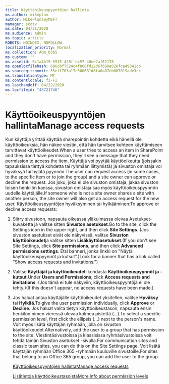 ```yaml
---
title: Käyttöoikeuspyyntöjen hallinta
ms.author: mikeplum
author: MikePlumleyMSFT
manager: scotv
ms.date: 04/21/2020
ms.audience: Admin
ms.topic: article
ROBOTS: NOINDEX, NOFOLLOW
localization_priority: Normal
ms.collection: Adm_O365
ms.custom: ''
ms.assetid: 6c1a4b19-5915-428f-bc57-40ee2af62178
ms.openlocfilehash: 696cbf7524c4f866fd12d67699e828fce49341cb
ms.sourcegitcommit: 55eff703a17e500681d8fa6a87eb067019ade3cc
ms.translationtype: MT
ms.contentlocale: fi-FI
ms.lasthandoff: 04/22/2020
ms.locfileid: "43721746"
---
```

# <a name="manage-access-requests"></a><span data-ttu-id="fd3f5-102">Käyttöoikeuspyyntöjen hallinta</span><span class="sxs-lookup"><span data-stu-id="fd3f5-102">Manage access requests</span></span>

<span data-ttu-id="fd3f5-103">Kun käyttäjä yrittää käyttää sharepointin kohdetta eikä hänellä ole käyttöoikeuksia, hän näkee viestin, että hän tarvitsee kohteen käyttämiseen tarvittavat käyttöoikeudet.</span><span class="sxs-lookup"><span data-stu-id="fd3f5-103">When a user tries to access an item in SharePoint and they don't have permission, they'll see a message that they need permission to access the item.</span></span> <span data-ttu-id="fd3f5-104">Käyttäjä voi pyytää käyttöoikeutta (joissakin tapauksissa tiettyä kohdetta tai ryhmään liittymistä) ja sivuston omistaja voi hyväksyä tai hylätä pyynnön.</span><span class="sxs-lookup"><span data-stu-id="fd3f5-104">The user can request access (in some cases, to the specific item or to join the group) and a site owner can approve or decline the request.</span></span> <span data-ttu-id="fd3f5-105">Jos joku, joka ei ole sivuston omistaja, jakaa sivuston toisen henkilön kanssa, sivuston omistaja saa myös käyttöoikeuspyynnön uudelle käyttäjälle.</span><span class="sxs-lookup"><span data-stu-id="fd3f5-105">If someone who is not a site owner shares a site with another person, the site owner will also get an access request for the new user.</span></span> <span data-ttu-id="fd3f5-106">Käyttöoikeuspyyntöjen hyväksyminen tai hylkääminen:</span><span class="sxs-lookup"><span data-stu-id="fd3f5-106">To approve or decline access requests:</span></span>
  
1. <span data-ttu-id="fd3f5-107">Siirry sivustoon, napsauta oikeassa yläkulmassa olevaa Asetukset-kuvaketta ja valitse sitten **Sivuston asetukset**.</span><span class="sxs-lookup"><span data-stu-id="fd3f5-107">Go to the site, click the Settings icon in the upper right, and then click **Site Settings**.</span></span> <span data-ttu-id="fd3f5-108">(Jos sivuston asetukset eivät ole näkyvissä, valitse **Sivuston käyttöoikeudet**ja valitse sitten **Lisäkäyttöasetukset**.</span><span class="sxs-lookup"><span data-stu-id="fd3f5-108">(If you don't see Site Settings, click **Site permissions**, and then click **Advanced permissions settings**.</span></span> <span data-ttu-id="fd3f5-109">Etsi banneri, jonka linkki on "Näytä käyttöoikeuspyynnöt ja kutsut".)</span><span class="sxs-lookup"><span data-stu-id="fd3f5-109">Look for a banner that has a link called "Show access requests and invitations.")</span></span>
    
2. <span data-ttu-id="fd3f5-110">Valitse **Käyttäjät ja käyttöoikeudet**-kohdasta **Käyttöoikeuspyynnöt ja -kutsut**.</span><span class="sxs-lookup"><span data-stu-id="fd3f5-110">Under **Users and Permissions**, click **Access requests and invitations**.</span></span> <span data-ttu-id="fd3f5-111">(Jos tämä ei tule näkyviin, käyttöoikeuspyyntöjä ei ole tehty.)</span><span class="sxs-lookup"><span data-stu-id="fd3f5-111">(If this doesn't appear, no access requests have been made.)</span></span>
    
3. <span data-ttu-id="fd3f5-112">Jos haluat antaa käyttäjälle käyttöoikeudet yksitellen, valitse **Hyväksy** tai **Hylkää**.</span><span class="sxs-lookup"><span data-stu-id="fd3f5-112">To give the user permission individually, click **Approve** or **Decline**.</span></span> <span data-ttu-id="fd3f5-113">Jos haluat valita tietyn käyttöoikeustason, napsauta ensin henkilön nimen vieressä olevaa kolmea pistettä (...).</span><span class="sxs-lookup"><span data-stu-id="fd3f5-113">To select a specific permission level, first click the ellipsis (...) next to the person's name.</span></span> <span data-ttu-id="fd3f5-114">Voit myös lisätä käyttäjän ryhmään, jolla on sivuston käyttöoikeudet.</span><span class="sxs-lookup"><span data-stu-id="fd3f5-114">Alternatively, add the user to a group that has permission to the site.</span></span> <span data-ttu-id="fd3f5-115">Viestintäsivustoissa ja klassisissa ryhmäsivustoissa voit tehdä tämän Sivuston asetukset -sivulla.</span><span class="sxs-lookup"><span data-stu-id="fd3f5-115">For communication sites and classic team sites, you can do this on the Site Settings page.</span></span> <span data-ttu-id="fd3f5-116">Voit lisätä käyttäjän ryhmään Office 365 -ryhmään kuuluville sivustoille.</span><span class="sxs-lookup"><span data-stu-id="fd3f5-116">For sites that belong to an Office 365 group, you can add the user to the group.</span></span>
    
    [<span data-ttu-id="fd3f5-117">Käyttöoikeuspyyntöjen hallinta</span><span class="sxs-lookup"><span data-stu-id="fd3f5-117">Manage access requests </span></span>](https://go.microsoft.com/fwlink/?linkid=2008747)
    
    [<span data-ttu-id="fd3f5-118">Lisätietoja käyttöoikeustasoista</span><span class="sxs-lookup"><span data-stu-id="fd3f5-118">More info about permission levels</span></span>](https://go.microsoft.com/fwlink/?linkid=867071)
    

